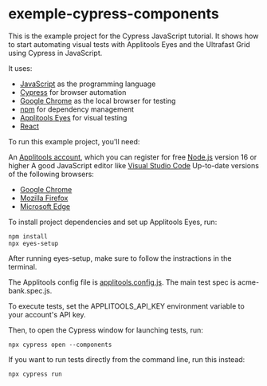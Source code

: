 # exemple-cypress-components

This is the example project for the Cypress JavaScript tutorial. It shows how to start automating visual tests with Applitools Eyes and the Ultrafast Grid using Cypress in JavaScript.

It uses:

* [JavaScript](https://www.javascript.com/) as the programming language
* [Cypress](https://www.cypress.io/) for browser automation
* [Google Chrome](https://www.google.com/chrome/) as the local browser for testing
* [npm](https://www.npmjs.com/) for dependency management
* [Applitools Eyes](https://applitools.com/platform/eyes/) for visual testing
* [React](https://reactjs.org/)

To run this example project, you'll need:

An [Applitools account](https://auth.applitools.com/users/register), which you can register for free
[Node.js](https://nodejs.org/en/download/) version 16 or higher
A good JavaScript editor like [Visual Studio Code](https://code.visualstudio.com/docs/languages/javascript)
Up-to-date versions of the following browsers:
* [Google Chrome](https://www.google.com/chrome/)
* [Mozilla Firefox](https://www.mozilla.org/en-US/firefox/new/)
* [Microsoft Edge](https://www.microsoft.com/en-us/edge?exp=e00&form=MA13FJ)

To install project dependencies and set up Applitools Eyes, run:
```
npm install
npx eyes-setup
```

After running eyes-setup, make sure to follow the instractions in the terminal.

The Applitools config file is [applitools.config.js](applitools.config.js). The main test spec is acme-bank.spec.js.

To execute tests, set the APPLITOOLS_API_KEY environment variable to your account's API key.

Then, to open the Cypress window for launching tests, run:
```
npx cypress open --components
```
If you want to run tests directly from the command line, run this instead:
```
npx cypress run
```
